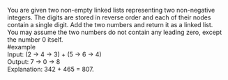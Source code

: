 
You are given two non-empty linked lists representing two non-negative integers. The digits are stored in reverse order and each of their nodes contain a single digit. Add the two numbers and return it as a linked list.<br>
You may assume the two numbers do not contain any leading zero, except the number 0 itself.<br>
#example<br>
Input: (2 -> 4 -> 3) + (5 -> 6 -> 4)<br>
Output: 7 -> 0 -> 8<br>
Explanation: 342 + 465 = 807.<br>
